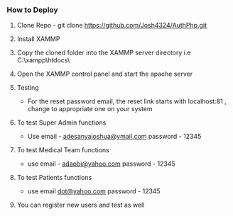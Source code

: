 ### How to Deploy

1. Clone Repo - git clone https://github.com/Josh4324/AuthPhp.git

2. Install XAMMP

3. Copy the cloned folder into the XAMMP server directory i.e C:\xampp\htdocs\

4. Open the XAMMP control panel and start the apache server

5. Testing

   - For the reset password email, the reset link starts with localhost:81 , change to appropriate one on your system

6. To test Super Admin functions

   - Use email - adesanyajoshua@ymail.com password - 12345

7. To test Medical Team functions

   - use email - adaobi@yahoo.com password - 12345

8. To test Patients functions

   - use email dot@yahoo.com password - 12345

9. You can register new users and test as well
